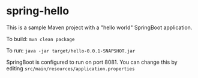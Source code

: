# spring-hello

This is a sample Maven project with a "hello world" SpringBoot application.

To build: ``mvn clean package``

To run: ``java -jar target/hello-0.0.1-SNAPSHOT.jar``

SpringBoot is configured to run on port 8081. You can change this by editing ``src/main/resources/application.properties``
